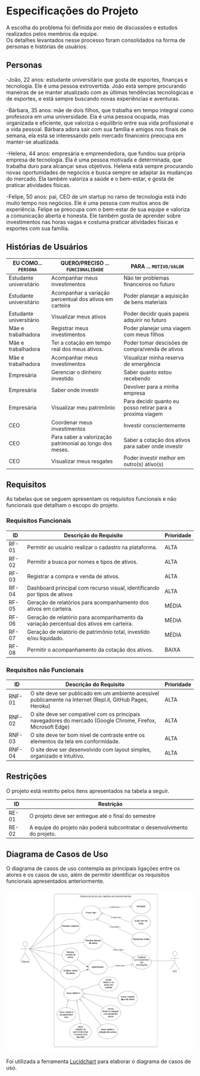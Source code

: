 # Especificações do Projeto

A escolha do problema foi definida por meio de discussões e estudos realizados pelos membros da equipe.  
Os detalhes levantados nesse processo foram consolidados na forma de personas e histórias de usuários.

## Personas

-João, 22 anos: estudante universitário que gosta de esportes, finanças e tecnologia. Ele é uma pessoa extrovertida. João está sempre procurando maneiras de se manter atualizado com as últimas tendências tecnológicas e de esportes, e está sempre buscando novas experiências e aventuras.

-Bárbara, 35 anos: mãe de dois filhos, que trabalha em tempo integral como professora em uma universidade. Ela é uma pessoa ocupada, mas organizada e eficiente, que valoriza o equilíbrio entre sua vida profissional e a vida pessoal. Bárbara adora sair com sua família e amigos nos finais de semana, ela está se interessando pelo mercado financeiro preocupa em manter-se atualizada.

-Helena, 44 anos: empresária e empreendedora, que fundou sua própria empresa de tecnologia. Ela é uma pessoa motivada e determinada, que trabalha duro para alcançar seus objetivos. Helena está sempre procurando novas oportunidades de negócios e busca sempre se adaptar às mudanças do mercado. Ela também valoriza a saúde e o bem-estar, e gosta de praticar atividades físicas.

-Felipe, 50 anos: pai, CEO de um startup no ramo de tecnologia está indo muito tempo nos negócios. Ele é uma pessoa com muitos anos de experiência. Felipe se preocupa com o bem-estar de sua equipe e valoriza a comunicação aberta e honesta. Ele também gosta de aprender sobre investimentos nas horas vagas e costuma praticar atividades físicas e esportes com sua família. 

## Histórias de Usuários

| EU COMO... `PERSONA`    | QUERO/PRECISO ... `FUNCIONALIDADE`                 | PARA ... `MOTIVO/VALOR`                              |
|-------------------------|----------------------------------------------------|------------------------------------------------------|
| Estudante universitário | Acompanhar meus investimentos                      | Não ter problemas financeiros no futuro              |
| Estudante universitário | Acompanhar a variação percentual dos ativos em carteira | Poder planejar a aquisição de bens materiais    |
| Estudante universitário | Visualizar meus ativos                                   | Poder decidir quais papeis adquirir no futuro  |
| Mãe e trabalhadora      | Registrar meus investimentos                       | Poder planejar uma viagem com meus filhos            |
| Mãe e trabalhadora      | Ter a cotação em tempo real dos meus ativos.       | Poder tomar descisões de compra/venda de ativos      |
| Mãe e trabalhadora      | Acompanhar meus investimentos                            | Visualizar minha reserva de emergência         |
| Empresária              | Gerenciar o dinheiro investido                     | Saber quanto estou recebendo           |
| Empresária              | Saber onde investir                                | Devolver para a minha empresa          |
| Empresária              | Visualizar meu patrimônio                          | Para decidir quanto eu posso retirar para a proxima viagem |
| CEO                     | Coordenar meus investimentos                       | Investir conscientemente               |
| CEO                     | Para saber a valorização patrimonial ao longo dos meses.| Saber a cotação dos ativos para saber onde investir|
| CEO                     | Visualizar meus resgates                           | Poder investir melhor em outro(s) ativo(s)      |

## Requisitos

As tabelas que se seguem apresentam os requisitos funcionais e não funcionais que detalham o escopo do projeto.

### Requisitos Funcionais

|ID    | Descrição do Requisito  | Prioridade |
|------|-----------------------------------------|----|
|RF-01| Permitir ao usuário realizar o cadastro na plataforma. | ALTA | 
|RF-02| Permitir a busca por nomes e tipos de ativos.   | ALTA |
|RF-03| Registrar a compra e venda de ativos.   | ALTA |
|RF-04| Dashboard principal com recurso visual, identificando por tipos de ativos   | ALTA |
|RF-05| Geração de relatórios para acompanhamento dos ativos em carteira.    | MÉDIA |
|RF-06| Geração de relatório para acompanhamento da variação percentual dos ativos em carteira.    | MÉDIA |
|RF-07| Geração de relatório de patrimônio total, investido e/ou liquidado.    | MÉDIA |
|RF-08| Permitir o acompanhamento da cotação dos ativos.     | BAIXA |

### Requisitos não Funcionais

|ID     | Descrição do Requisito  |Prioridade |
|-------|-------------------------|----|
|RNF-01| O site deve ser publicado em um ambiente acessível publicamente na Internet (Repl.it, GitHub Pages, Heroku)  | ALTA | 
|RNF-02| O site deve ser compatível com os principais navegadores do mercado (Google Chrome, Firefox, Microsoft Edge) |  ALTA | 
|RNF-03| O site deve ter bom nível de contraste entre os elementos da tela em conformidade. |  ALTA |
|RNF-04| O site deve ser desenvolvido com layout simples, organizado e intuitivo. |  ALTA |

## Restrições

O projeto está restrito pelos itens apresentados na tabela a seguir.

|ID| Restrição                                             |
|--|-------------------------------------------------------|
|RE-01| O projeto deve ser entregue até o final do semestre |
|RE-02| A equipe do projeto não poderá subcontratar o desenvolvimento do projeto.        |

## Diagrama de Casos de Uso

O diagrama de casos de uso contempla as principais ligações entre os atores e os casos de uso, além de permitir identificar os requisitos funcionais apresentados anteriormente.

![Diagrama de uso](./img/Diagrama-caso-uso.png "Diagrama do sistema")

Foi utilizada a ferramenta [Lucidchart](https://www.lucidchart.com/) para elaborar o diagrama de casos de uso.
